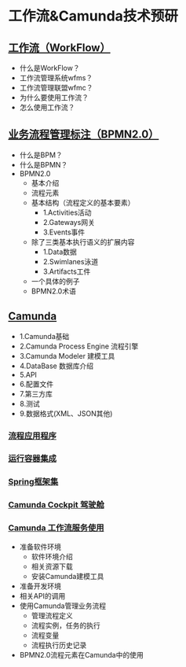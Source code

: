 # 工作流&Camunda技术预研

## [工作流（WorkFlow）](docs/workflow/workflow.md)
  * 什么是WorkFlow？
  * 工作流管理系统wfms？
  * 工作流管理联盟wfmc？
  * 为什么要使用工作流？
  * 怎么使用工作流？

## [业务流程管理标注（BPMN2.0）](docs/bpmn/bpmn2_0.md)
  * 什么是BPM？
  * 什么是BPMN？
  * BPMN2.0
    + 基本介绍
    + 流程元素
    + 基本结构（流程定义的基本要素）
        + 1.Activities活动
        + 2.Gateways网关
        + 3.Events事件
    + 除了三类基本执行语义的扩展内容 
        + 1.Data数据
        + 2.Swimlanes泳道
        + 3.Artifacts工件   
    + 一个具体的例子
    + BPMN2.0术语
    
## [Camunda](docs/camunda/README.md)
* 1.Camunda基础
* 2.Camunda Process Engine 流程引擎
* 3.Camunda Modeler 建模工具
* 4.DataBase 数据库介绍
* 5.API
* 6.配置文件
* 7.第三方库
* 8.测试
* 9.数据格式(XML、JSON其他)

### [流程应用程序](docs/camunda/ProcessApplication.md)

### [运行容器集成](docs/camunda/RuntimeContainerIntegration.md)

### [Spring框架集](docs/camunda/SpringFrameworkIntegration.md)

### [Camunda Cockpit 驾驶舱](docs/camunda/CamundaCockpit.md)

### [Camunda 工作流服务使用](docs/camunda/CamundaUse.md)

* 准备软件环境
    + 软件环境介绍
    + 相关资源下载
    + 安装Camunda建模工具
* 准备开发环境
* 相关API的调用
* 使用Camunda管理业务流程
    + 管理流程定义
    + 流程实例，任务的执行
    + 流程变量
    + 流程执行历史记录
* BPMN2.0流程元素在Camunda中的使用
